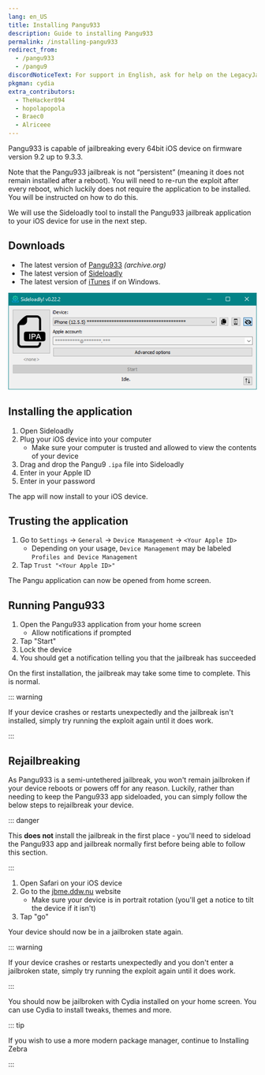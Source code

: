 ```yaml
---
lang: en_US
title: Installing Pangu933
description: Guide to installing Pangu933
permalink: /installing-pangu933
redirect_from:
  - /pangu933
  - /pangu9
discordNoticeText: For support in English, ask for help on the LegacyJailbreak [Discord Server](http://discord.legacyjailbreak.com/).
pkgman: cydia
extra_contributors:
  - TheHacker894
  - hopolapopola
  - Braec0
  - Alriceee
---
```


Pangu933 is capable of jailbreaking every 64bit iOS device on firmware version 9.2 up to 9.3.3.

Note that the Pangu933 jailbreak is not “persistent” (meaning it does not remain installed after a reboot). You will need to re-run the exploit after every reboot, which luckily does not require the application to be installed. You will be instructed on how to do this.

We will use the Sideloadly tool to install the Pangu933 jailbreak application to your iOS device for use in the next step.

## Downloads

- The latest version of [Pangu933](https://web.archive.org/web/20170214021020/http://dl.pangu.25pp.com/jb/NvwaStone_1.1.ipa) _(archive.org)_
- The latest version of [Sideloadly](https://sideloadly.io/)
- The latest version of [iTunes](https://www.apple.com/itunes/download/win64) if on Windows.

![A screenshot of the Sideloadly application (Windows)](/assets/images/sideloadly_win.png)

## Installing the application

1. Open Sideloadly
1. Plug your iOS device into your computer
    - Make sure your computer is trusted and allowed to view the contents of your device
1. Drag and drop the Pangu9 `.ipa` file into Sideloadly
1. Enter in your Apple ID
1. Enter in your password

The app will now install to your iOS device.

## Trusting the application

1. Go to `Settings` -> `General` -> `Device Management` -> `<Your Apple ID>`
    - Depending on your usage, `Device Management` may be labeled `Profiles and Device Management`
1. Tap `Trust "<Your Apple ID>"`

The Pangu application can now be opened from home screen.

## Running Pangu933

1. Open the Pangu933 application from your home screen
    - Allow notifications if prompted
1. Tap "Start"
1. Lock the device
1. You should get a notification telling you that the jailbreak has succeeded

On the first installation, the jailbreak may take some time to complete. This is normal.

::: warning

If your device crashes or restarts unexpectedly and the jailbreak isn't installed, simply try running the exploit again until it does work.

:::

## Rejailbreaking

As Pangu933 is a semi-untethered jailbreak, you won't remain jailbroken if your device reboots or powers off for any reason. Luckily, rather than needing to keep the Pangu933 app sideloaded, you can simply follow the below steps to rejailbreak your device.

::: danger

This **does not** install the jailbreak in the first place - you'll need to sideload the Pangu933 app and jailbreak normally first before being able to follow this section.

:::

1. Open Safari on your iOS device
1. Go to the [jbme.ddw.nu](http://jbme.ddw.nu) website
    - Make sure your device is in portrait rotation (you'll get a notice to tilt the device if it isn't)
1. Tap "go"

Your device should now be in a jailbroken state again.

::: warning

If your device crashes or restarts unexpectedly and you don't enter a jailbroken state, simply try running the exploit again until it does work.

:::

You should now be jailbroken with Cydia installed on your home screen. You can use Cydia to install <router-link to="/faq/#what-are-tweaks">tweaks</router-link>, themes and more.

::: tip

If you wish to use a more modern package manager, continue to <router-link to="/installing-zebra">Installing Zebra</router-link>

:::